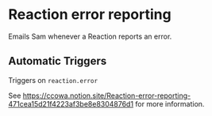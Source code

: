 # Reaction error reporting

Emails Sam whenever a Reaction reports an error.

## Automatic Triggers

Triggers on `reaction.error`

See https://ccowa.notion.site/Reaction-error-reporting-471cea15d21f4223af3be8e8304876d1 for more information.
